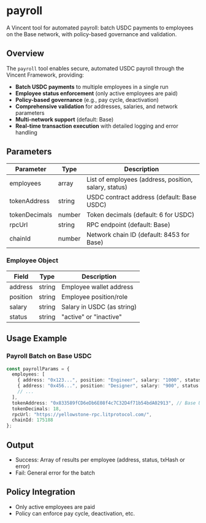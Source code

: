 # payroll

A Vincent tool for automated payroll: batch USDC payments to employees on the Base network, with policy-based governance and validation.

## Overview

The `payroll` tool enables secure, automated USDC payroll through the Vincent Framework, providing:

- **Batch USDC payments** to multiple employees in a single run
- **Employee status enforcement** (only active employees are paid)
- **Policy-based governance** (e.g., pay cycle, deactivation)
- **Comprehensive validation** for addresses, salaries, and network parameters
- **Multi-network support** (default: Base)
- **Real-time transaction execution** with detailed logging and error handling

## Parameters

| Parameter      | Type    | Description                                      |
|---------------|---------|--------------------------------------------------|
| employees     | array   | List of employees (address, position, salary, status) |
| tokenAddress  | string  | USDC contract address (default: Base USDC)       |
| tokenDecimals | number  | Token decimals (default: 6 for USDC)             |
| rpcUrl        | string  | RPC endpoint (default: Base)                     |
| chainId       | number  | Network chain ID (default: 8453 for Base)        |

### Employee Object
| Field    | Type   | Description                |
|----------|--------|----------------------------|
| address  | string | Employee wallet address    |
| position | string | Employee position/role     |
| salary   | string | Salary in USDC (as string) |
| status   | string | "active" or "inactive"     |

## Usage Example

### Payroll Batch on Base USDC
```typescript
const payrollParams = {
  employees: [
    { address: "0x123...", position: "Engineer", salary: "1000", status: "active" },
    { address: "0x456...", position: "Designer", salary: "900", status: "inactive" },
    // ...
  ],
  tokenAddress: "0x833589fCD6eDb6E08f4c7C32D4f71b54bdA02913", // Base USDC
  tokenDecimals: 18,
  rpcUrl: "https://yellowstone-rpc.litprotocol.com/",
  chainId: 175188
};
```

## Output

- Success: Array of results per employee (address, status, txHash or error)
- Fail: General error for the batch

## Policy Integration

- Only active employees are paid
- Policy can enforce pay cycle, deactivation, etc.